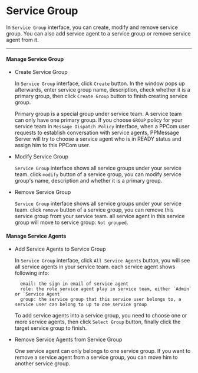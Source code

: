 # Service Group

In `Service Group` interface, you can create, modify and remove service group. You can also add service agent to a service group or remove service agent from it.

-----

#### Manage Service Group

* Create Service Group

  In `Service Group` interface, click `Create` button. In the window pops up afterwards, enter service group name, description, check whether it is a primary group, then click `Create Group` button to finish creating service group.

  Primary group is a special group under service team. A service team can only have one primary group. If you choose `GROUP` policy for your service team in `Message Dispatch Policy` interface, when a PPCom user requests to establish conversation with service agents, PPMessage Server will try to choose a service agent who is in READY status and assign him to this PPCom user.
  
* Modify Service Group
  
  `Service Group` interface shows all service groups under your service team. click `modify` button of a service group, you can modify service group's name, description and whether it is a primary group.

* Remove Service Group

  `Service Group` interface shows all service groups under your service team. click `remove` button of a service group, you can remove this service group from your service team. all service agent in this service group will move to service group: `Not grouped`.
  

#### Manage Service Agents

* Add Service Agents to Service Group

  In `Service Group` interface, click `All Service Agents` button, you will see all service agents in your service team. each service agent shows following info:
      
        email: the sign in email of service agent
        role: the role service agent play in service team, either `Admin` or `Service Agent`
        group: the service group that this service user belongs to, a service user can belong to up to one service group
  
  To add service agents into a service group, you need to choose one or more service agents, then click `Select Group` button, finally click the target service group to finish.

* Remove Service Agents from Service Group

  One service agent can only belongs to one service group. If you want to remove a service agent from a service group, you can move him to another service group.
